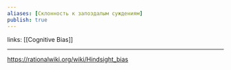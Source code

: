```yaml
---
aliases: [Склонность к запоздалым суждениям]
publish: true
---
```

links: [[Cognitive Bias]]

---

https://rationalwiki.org/wiki/Hindsight_bias
